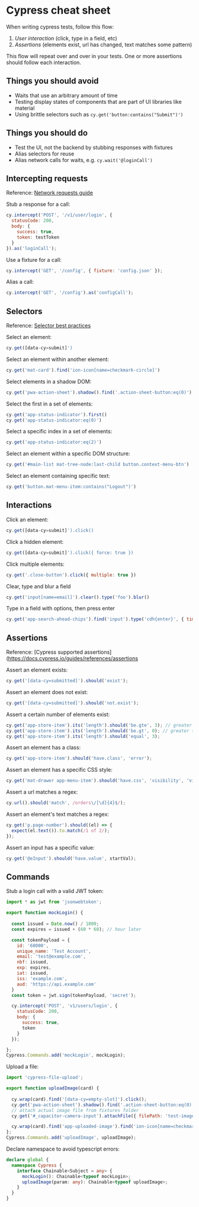 # Cypress cheat sheet

When writing cypress tests, follow this flow:

1. _User interaction_ (click, type in a field, etc)
2. _Assertions_ (elements exist, url has changed, text matches some pattern)

This flow will repeat over and over in your tests. One or more assertions should follow each interaction.

## Things you should avoid

- Waits that use an arbitrary amount of time
- Testing display states of components that are part of UI libraries like material
- Using brittle selectors such as `cy.get('button:contains("Submit")')`

## Things you should do

- Test the UI, not the backend by stubbing responses with fixtures
- Alias selectors for reuse
- Alias network calls for waits, e.g. `cy.wait('@loginCall')`

## Intercepting requests

Reference: [Network requests guide](https://docs.cypress.io/guides/guides/network-requests)

Stub a response for a call:
```js
cy.intercept('POST', '/v1/user/login', {
  statusCode: 200,
  body: {
    success: true,
    token: testToken
  }
}).as('loginCall');
```

Use a fixture for a call:
```js
cy.intercept('GET', '/config', { fixture: 'config.json' });
```

Alias a call:
```js
cy.intercept('GET', '/config').as('configCall');
```

## Selectors

Reference: [Selector best practices](https://docs.cypress.io/guides/references/best-practices#How-It-Works)

Select an element:
```js
cy.get([data-cy=submit]')
```

Select an element within another element:
```js
cy.get('mat-card').find('ion-icon[name=checkmark-circle]')
```

Select elements in a shadow DOM:
```js
cy.get('pwa-action-sheet').shadow().find('.action-sheet-button:eq(0)')
```

Select the first in a set of elements:
```js
cy.get('app-status-indicator').first()
cy.get('app-status-indicator:eq(0)')
```

Select a specific index in a set of elements:
```js
cy.get('app-status-indicator:eq(2)')
```

Select an element within a specific DOM structure:
```js
cy.get('#main-list mat-tree-node:last-child button.context-menu-btn')
```

Select an element containing specific text:
```js
cy.get('button.mat-menu-item:contains("Logout")')
```

## Interactions

Click an element:
```js
cy.get([data-cy=submit]').click()
```

Click a hidden element:
```js
cy.get([data-cy=submit]').click({ force: true })
```

Click multiple elements:
```js
cy.get('.close-button').click({ multiple: true })
```

Clear, type and blur a field
```js
cy.get('input[name=email]').clear().type('foo').blur()
```

Type in a field with options, then press enter
```js
cy.get('app-search-ahead-chips').find('input').type('cdh{enter}', { timeout: 2000, delay: 40 });
```

## Assertions

Reference: [Cypress supported assertions](https://docs.cypress.io/guides/references/assertions

Assert an element exists:
```js
cy.get('[data-cy=submitted]').should('exist');
```

Assert an element does not exist:
```js
cy.get('[data-cy=submitted]').should('not.exist');
```

Assert a certain number of elements exist:
```js
cy.get('app-store-item').its('length').should('be.gte', 3); // greater than or equal
cy.get('app-store-item').its('length').should('be.gt', 0); // greater than
cy.get('app-store-item').its('length').should('equal', 3);
```

Assert an element has a class:
```js
cy.get('app-store-item').should('have.class', 'error');
```

Assert an element has a specific CSS style:
```js
cy.get('mat-drawer app-menu-item').should('have.css', 'visibility', 'visible');
```

Assert a url matches a regex:
```js
cy.url().should('match', /orders\/[\d]{4}$/);
```

Assert an element's text matches a regex:
```js
cy.get('p.page-number').should((el) => {
  expect(el.text()).to.match(/1 of 2/); 
});
```

Assert an input has a specific value:
```js
cy.get('@eInput').should('have.value', startVal);
```

## Commands

Stub a login call with a valid JWT token:
```js
import * as jwt from 'jsonwebtoken';

export function mockLogin() {
  
  const issued = Date.now() / 1000;
  const expires = issued + (60 * 60); // hour later

  const tokenPayload = {
    id: '60000',
    unique_name: 'Test Account',
    email: 'test@example.com',
    nbf: issued,
    exp: expires,
    iat: issued,
    iss: 'example.com',
    aud: 'https://api.example.com'
  }
  const token = jwt.sign(tokenPayload, 'secret');

  cy.intercept('POST', 'v1/users/login', {
    statusCode: 200,
    body: {
      success: true,
      token
    }
  });

};
Cypress.Commands.add('mockLogin', mockLogin);
```

Upload a file:
```js
import 'cypress-file-upload';

export function uploadImage(card) {
  
  cy.wrap(card).find('[data-cy=empty-slot]').click();
  cy.get('pwa-action-sheet').shadow().find('.action-sheet-button:eq(0)').click();
  // attach actual image file from fixtures folder
  cy.get('#_capacitor-camera-input').attachFile({ filePath: 'test-image.jpg'});

  cy.wrap(card).find('app-uploaded-image').find('ion-icon[name=checkmark-circle]').should('exist');
};
Cypress.Commands.add('uploadImage', uploadImage);
```

Declare namespace to avoid typescript errors:
```ts
declare global {
  namespace Cypress {
    interface Chainable<Subject = any> {
      mockLogin(): Chainable<typeof mockLogin>;
      uploadImage(param: any): Chainable<typeof uploadImage>;
    }
  }
}
```
